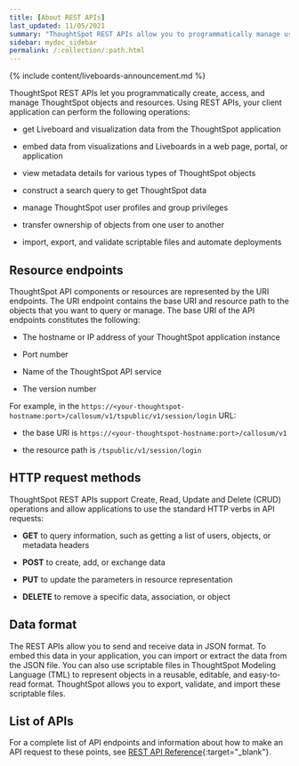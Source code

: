 ```yaml
---
title: [About REST APIs]
last_updated: 11/05/2021
summary: "ThoughtSpot REST APIs allow you to programmatically manage users and user sessions, query data, and import and export ThoughtSpot objects."
sidebar: mydoc_sidebar
permalink: /:collection/:path.html
---
```


{% include content/liveboards-announcement.md %}

ThoughtSpot REST APIs let you programmatically create, access, and manage ThoughtSpot objects and resources. Using REST APIs, your client application can perform the following operations:

-   get Liveboard and visualization data from the ThoughtSpot application

-   embed data from visualizations and Liveboards in a web page, portal, or application

-   view metadata details for various types of ThoughtSpot objects

-   construct a search query to get ThoughtSpot data

-   manage ThoughtSpot user profiles and group privileges

-   transfer ownership of objects from one user to another

-   import, export, and validate scriptable files and automate deployments

## Resource endpoints

ThoughtSpot API components or resources are represented by the URI endpoints. The URI endpoint contains the base URI and resource path to the objects that you want to query or manage.
The base URI of the API endpoints constitutes the following:

-   The hostname or IP address of your ThoughtSpot application instance

-   Port number

-   Name of the ThoughtSpot API service

-   The version number

For example, in the `https://<your-thoughtspot-hostname:port>/callosum/v1/tspublic/v1/session/login` URL:

-   the base URI is `https://<your-thoughtspot-hostname:port>/callosum/v1`

-   the resource path is `/tspublic/v1/session/login`

## HTTP request methods

ThoughtSpot REST APIs support Create, Read, Update and Delete (CRUD) operations and allow applications to use the standard HTTP verbs in API requests:

-   **GET** to query information, such as getting a list of users, objects, or metadata headers

-   **POST** to create, add, or exchange data

-   **PUT** to update the parameters in resource representation

-   **DELETE** to remove a specific data, association, or object

## Data format

The REST APIs allow you to send and receive data in JSON format. To embed this data in your application, you can import or extract the data from the JSON file. You can also use scriptable files in ThoughtSpot Modeling Language (TML) to represent objects in a reusable, editable, and easy-to-read format. ThoughtSpot allows you to export, validate, and import these scriptable files.

## List of APIs

For a complete list of API endpoints and information about how to make an API request to these points, see [REST API Reference](https://developers.thoughtspot.com/docs/?pageid=rest-api-reference){:target="_blank"}.
